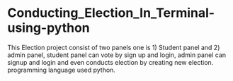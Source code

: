 # Conducting_Election_In_Terminal-using-python

This Election project consist of two panels one is 1) Student panel and 2) admin panel, student panel can vote by sign up and login, admin panel can signup and login and even conducts election by creating new election. programming language used python.
